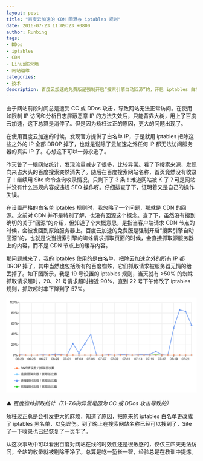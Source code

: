 ```yaml
---
layout: post
title: "百度云加速的 CDN 回源与 iptables 规则"
date: 2016-07-23 11:09:23 +0800
author: Runbing
tags:
- DDos
- iptables
- CDN
- Linux防火墙
- 网站运维
categories:
- 技术
description: 百度云加速的免费版是强制开启“搜索引擎自动回源”的，开启 iptables 白名单后，爬取网站的所有百度蜘蛛会被屏蔽，从而导致网站的搜索结果受到影响。
---
```


由于网站前段时间总是遭受 CC 或 DDos 攻击，导致网站无法正常访问。在使用如限制 IP 访问和分析日志屏蔽恶意 IP 的方法失效后，只能背靠大树，用上了百度云加速，这下总算是消停了。但是因为矫枉过正的原因，更大的问题出现了。

在使用百度云加速的时候，发现官方提供了白名单 IP，于是就用 iptables 把除这些之外的 IP 全部 DROP 掉了，也就是说除了云加速之外任何 IP 都无法访问服务器的真实 IP 了。心想这下可以一劳永逸了。

昨天瞥了一眼网站统计，发现流量减少了很多，比较异常。看了下搜索来源，发现向来占大头的百度搜索突然消失了。随后在百度搜索网站名称，首页竟然没有收录了！继续用 Site 命令查询收录情况，只剩下了 3 条！难道网站被 K 了？可是网站并没有什么违规内容或违规 SEO 操作呀。仔细排查了下，证明着又是自己的操作失误。

在设置严格的白名单 iptables 规则时，我忽略了一个问题，那就是 CDN 的回源。之前对 CDN 并不是特别了解，也没有回源这个概念。查了下，虽然没有搜到确切的关于“回源”的介绍，但知道了个大概意思，是指当客户端请求 CDN 节点的时候，会被发回到原始服务器上。百度云加速的免费版是强制开启“搜索引擎自动回源”的，也就是说当搜索引擎的蜘蛛请求抓取页面的时候，会直接抓取源服务器上的内容，而不是 CDN 节点上的缓存内容。

那问题就来了，我的 iptables 使用的是白名单，把除云加速之外的所有 IP 都 DROP 掉了，其中当然也包括所有的百度蜘蛛，它们抓取请求被服务器无情的给丢掉了。如下图所示，我是 19 号设置的 iptables 规则，当天就有 >50% 的蜘蛛抓取请求超时，20、21 号请求超时接近 90%，直到 22 号下午修改了 iptables 规则，抓取超时率下降到了 57%。

![百度蜘蛛抓取异常](/assets/img/2016/07/baiduSpider.png)

▲ *百度蜘蛛抓取统计（7.1-7.6的异常是因为 CC 或 DDos 攻击导致的）*

矫枉过正总是会引发更大的麻烦，知道了原因，把原来的 iptables 白名单更改成了 iptables 黑名单，以免误伤。到了晚上在搜索网站名称已经可以搜到了，Site 了一下收录也已经恢复了一页半了。

从这次事故中可以看出百度对网站在线的时效性还是很敏感的，仅仅三四天无法访问，全站的收录就被剔除干净了。总算是吃一堑长一智，经验总是在教训中提炼。